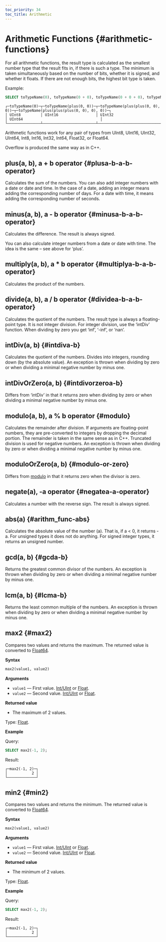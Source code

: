 ```yaml
---
toc_priority: 34
toc_title: Arithmetic
---
```


# Arithmetic Functions {#arithmetic-functions}

For all arithmetic functions, the result type is calculated as the smallest number type that the result fits in, if there is such a type. The minimum is taken simultaneously based on the number of bits, whether it is signed, and whether it floats. If there are not enough bits, the highest bit type is taken.

Example:

``` sql
SELECT toTypeName(0), toTypeName(0 + 0), toTypeName(0 + 0 + 0), toTypeName(0 + 0 + 0 + 0)
```

``` text
┌─toTypeName(0)─┬─toTypeName(plus(0, 0))─┬─toTypeName(plus(plus(0, 0), 0))─┬─toTypeName(plus(plus(plus(0, 0), 0), 0))─┐
│ UInt8         │ UInt16                 │ UInt32                          │ UInt64                                   │
└───────────────┴────────────────────────┴─────────────────────────────────┴──────────────────────────────────────────┘
```

Arithmetic functions work for any pair of types from UInt8, UInt16, UInt32, UInt64, Int8, Int16, Int32, Int64, Float32, or Float64.

Overflow is produced the same way as in C++.

## plus(a, b), a + b operator {#plusa-b-a-b-operator}

Calculates the sum of the numbers.
You can also add integer numbers with a date or date and time. In the case of a date, adding an integer means adding the corresponding number of days. For a date with time, it means adding the corresponding number of seconds.

## minus(a, b), a - b operator {#minusa-b-a-b-operator}

Calculates the difference. The result is always signed.

You can also calculate integer numbers from a date or date with time. The idea is the same – see above for ‘plus’.

## multiply(a, b), a \* b operator {#multiplya-b-a-b-operator}

Calculates the product of the numbers.

## divide(a, b), a / b operator {#dividea-b-a-b-operator}

Calculates the quotient of the numbers. The result type is always a floating-point type.
It is not integer division. For integer division, use the ‘intDiv’ function.
When dividing by zero you get ‘inf’, ‘-inf’, or ‘nan’.

## intDiv(a, b) {#intdiva-b}

Calculates the quotient of the numbers. Divides into integers, rounding down (by the absolute value).
An exception is thrown when dividing by zero or when dividing a minimal negative number by minus one.

## intDivOrZero(a, b) {#intdivorzeroa-b}

Differs from ‘intDiv’ in that it returns zero when dividing by zero or when dividing a minimal negative number by minus one.

## modulo(a, b), a % b operator {#modulo}

Calculates the remainder after division.
If arguments are floating-point numbers, they are pre-converted to integers by dropping the decimal portion.
The remainder is taken in the same sense as in C++. Truncated division is used for negative numbers.
An exception is thrown when dividing by zero or when dividing a minimal negative number by minus one.

## moduloOrZero(a, b) {#modulo-or-zero}

Differs from [modulo](#modulo) in that it returns zero when the divisor is zero.

## negate(a), -a operator {#negatea-a-operator}

Calculates a number with the reverse sign. The result is always signed.

## abs(a) {#arithm_func-abs}

Calculates the absolute value of the number (a). That is, if a \< 0, it returns -a. For unsigned types it does not do anything. For signed integer types, it returns an unsigned number.

## gcd(a, b) {#gcda-b}

Returns the greatest common divisor of the numbers.
An exception is thrown when dividing by zero or when dividing a minimal negative number by minus one.

## lcm(a, b) {#lcma-b}

Returns the least common multiple of the numbers.
An exception is thrown when dividing by zero or when dividing a minimal negative number by minus one.

## max2 {#max2}

Compares two values and returns the maximum. The returned value is converted to [Float64](../../sql-reference/data-types/float.md).

**Syntax**

```sql
max2(value1, value2)
```

**Arguments**

-   `value1` — First value. [Int/UInt](../../sql-reference/data-types/int-uint.md) or [Float](../../sql-reference/data-types/float.md).
-   `value2` — Second value. [Int/UInt](../../sql-reference/data-types/int-uint.md) or [Float](../../sql-reference/data-types/float.md).

**Returned value**

-   The maximum of 2 values.

Type: [Float](../../sql-reference/data-types/float.md).

**Example**

Query:

```sql
SELECT max2(-1, 2);
```

Result:

```text
┌─max2(-1, 2)─┐
│           2 │
└─────────────┘
```

## min2 {#min2}

Compares two values and returns the minimum. The returned value is converted to [Float64](../../sql-reference/data-types/float.md).

**Syntax**

```sql
max2(value1, value2)
```

**Arguments**

-   `value1` — First value. [Int/UInt](../../sql-reference/data-types/int-uint.md) or [Float](../../sql-reference/data-types/float.md).
-   `value2` — Second value. [Int/UInt](../../sql-reference/data-types/int-uint.md) or [Float](../../sql-reference/data-types/float.md).

**Returned value**

-   The minimum of 2 values.

Type: [Float](../../sql-reference/data-types/float.md).

**Example**

Query:

```sql
SELECT max2(-1, 2);
```

Result:

```text
┌─max2(-1, 2)─┐
│           2 │
└─────────────┘
```
